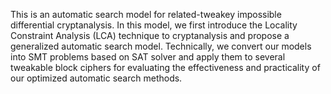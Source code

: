 This is an automatic search model for related-tweakey impossible differential cryptanalysis. In this model, we first introduce the Locality Constraint Analysis (LCA) technique to cryptanalysis and propose a generalized automatic search model. Technically, we convert our models into SMT problems based on SAT solver and apply them to several tweakable block ciphers for evaluating the effectiveness and practicality of our optimized automatic search methods.
